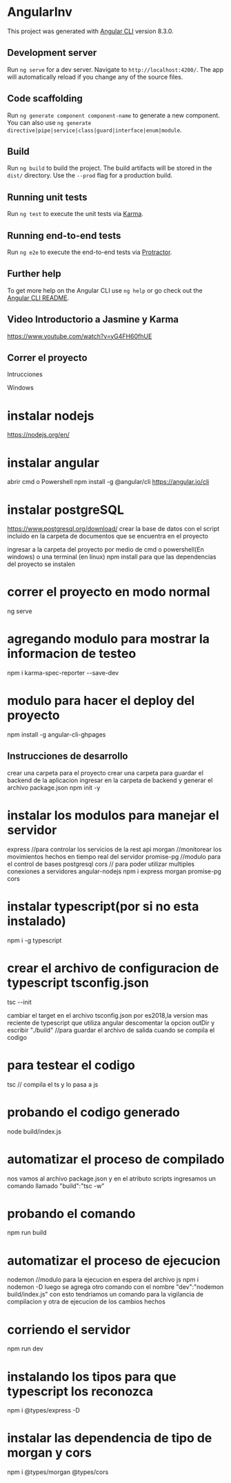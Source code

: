 # AngularInv

This project was generated with [Angular CLI](https://github.com/angular/angular-cli) version 8.3.0.

## Development server

Run `ng serve` for a dev server. Navigate to `http://localhost:4200/`. The app will automatically reload if you change any of the source files.

## Code scaffolding

Run `ng generate component component-name` to generate a new component. You can also use `ng generate directive|pipe|service|class|guard|interface|enum|module`.

## Build

Run `ng build` to build the project. The build artifacts will be stored in the `dist/` directory. Use the `--prod` flag for a production build.

## Running unit tests

Run `ng test` to execute the unit tests via [Karma](https://karma-runner.github.io).

## Running end-to-end tests

Run `ng e2e` to execute the end-to-end tests via [Protractor](http://www.protractortest.org/).

## Further help

To get more help on the Angular CLI use `ng help` or go check out the [Angular CLI README](https://github.com/angular/angular-cli/blob/master/README.md).

## Video Introductorio a Jasmine y Karma
https://www.youtube.com/watch?v=yG4FH60fhUE
## Correr el proyecto
Intrucciones

Windows
# instalar nodejs
https://nodejs.org/en/

# instalar angular
abrir cmd o Powershell
npm install -g @angular/cli
https://angular.io/cli

# instalar postgreSQL
https://www.postgresql.org/download/
crear la base de datos con el script incluido en la carpeta de documentos que se encuentra en el proyecto

ingresar a la carpeta del proyecto por medio de cmd o powershell(En windows) o una terminal (en linux)
npm install
para que las dependencias del proyecto se instalen

# correr el proyecto en modo normal
ng serve

# agregando modulo para mostrar la informacion de testeo
npm i karma-spec-reporter --save-dev
# modulo para hacer el deploy del proyecto

npm install -g angular-cli-ghpages

## Instrucciones de desarrollo

crear una carpeta para el proyecto
crear una carpeta para guardar el backend de la aplicacion 
ingresar en la carpeta de backend y generar el archivo package.json
npm init -y

# instalar los modulos para manejar el servidor

express  //para controlar los servicios de la rest api
morgan  //monitorear los movimientos hechos en tiempo real del servidor
promise-pg //modulo para el control de bases postgresql
cors // para poder utilizar multiples conexiones a servidores angular-nodejs
npm i express morgan promise-pg cors

# instalar typescript(por si no esta instalado)

npm i -g typescript

# crear el archivo de configuracion de typescript tsconfig.json

tsc --init

cambiar el target en el archivo tsconfig.json por es2018,la version mas reciente de typescript que utiliza angular
descomentar la opcion outDir y escribir "./build" //para guardar el archivo de salida cuando se compila el codigo

# para testear el codigo

tsc // compila el ts y lo pasa a js

# probando el codigo generado

node build/index.js

# automatizar el proceso de compilado

nos vamos al archivo package.json y en el atributo scripts ingresamos un comando llamado "build":"tsc -w"

# probando el comando

npm run build

# automatizar el proceso de ejecucion

nodemon //modulo para la ejecucion en espera del archivo js
npm i nodemon -D
luego se agrega otro comando con el nombre "dev":"nodemon build/index.js"
con esto tendriamos un comando para la vigilancia de compilacion y otra de ejecucion de los cambios hechos

# corriendo el servidor

npm run dev

# instalando los tipos para que typescript los reconozca

npm i @types/express -D

# instalar las dependencia de tipo de morgan y cors

npm i @types/morgan @types/cors


